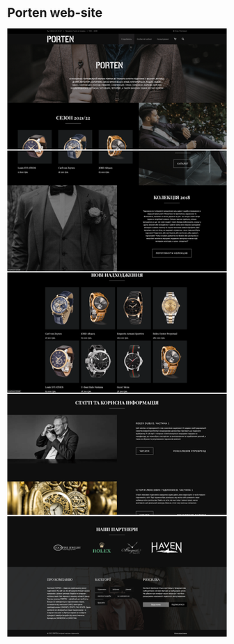 # Porten web-site

![Foto](./assets/1.png) ![Foto](./assets/2.png) ![Foto](./assets/3.png)
![Foto](./assets/4.png) ![Foto](./assets/5.png)
